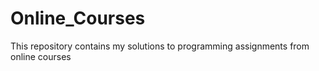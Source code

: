 # Online_Courses
This repository contains my solutions to programming assignments from online courses

